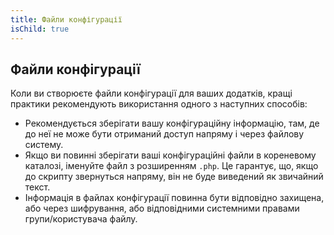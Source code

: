 ```yaml
---
title: Файли конфігурації
isChild: true
---
```


## Файли конфігурації

Коли ви створюєте файли конфігурації для ваших додатків, кращі практики рекомендують використання одного з наступних способів:

- Рекомендується зберігати вашу конфігураційну інформацію, там, де до неї не може бути отриманий доступ напряму і через файлову систему.
- Якщо ви повинні зберігати ваші конфігураційні файли в кореневому каталозі, іменуйте файл з розширенням `.php`. Це гарантує, що, якщо до скрипту звернуться напряму, він не буде виведений як звичайний текст.
- Інформація в файлах конфігурації повинна бути відповідно захищена, або через шифрування, або відповідними системними правами групи/користувача файлу.